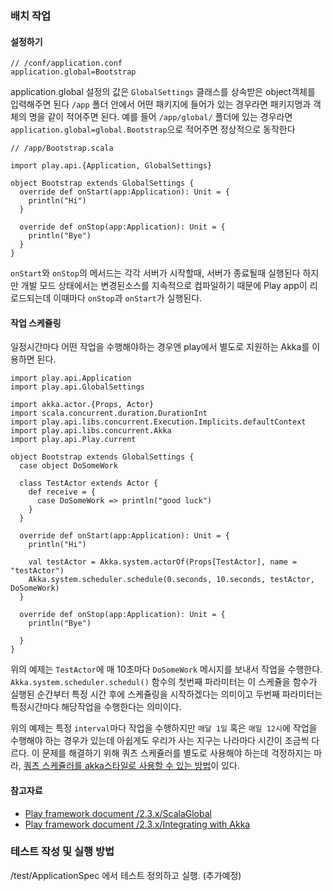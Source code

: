 ### 배치 작업

#### 설정하기

```
// /conf/application.conf
application.global=Bootstrap
```

application.global 설정의 값은 `GlobalSettings` 클래스를 상속받은 object객체를 입력해주면 된다 `/app` 폴더 안에서 어떤 패키지에 들어가 있는 경우라면 패키지명과 객체의 명을 같이 적어주면 된다. 예를 들어 `/app/global/` 폴더에 있는 경우라면 `application.global=global.Bootstrap`으로 적어주면 정상적으로 동작한다


```
// /app/Bootstrap.scala

import play.api.{Application, GlobalSettings}

object Bootstrap extends GlobalSettings {
  override def onStart(app:Application): Unit = {
  	println("Hi")
  }
  
  override def onStop(app:Application): Unit = {
  	println("Bye")
  }
}
```
`onStart`와 `onStop`의 메서드는 각각 서버가 시작할때, 서버가 종료될때  실행된다 하지만 개발 모드 상태에서는 변경된소스를 지속적으로 컴파일하기 때문에 Play app이 리로드되는데 이때마다 `onStop`과 `onStart`가 실행된다.

#### 작업 스케쥴링
일정시간마다 어떤 작업을 수행해야하는 경우엔 play에서 별도로 지원하는 Akka를 이용하면 된다.

```
import play.api.Application
import play.api.GlobalSettings

import akka.actor.{Props, Actor}
import scala.concurrent.duration.DurationInt
import play.api.libs.concurrent.Execution.Implicits.defaultContext
import play.api.libs.concurrent.Akka
import play.api.Play.current

object Bootstrap extends GlobalSettings {
  case object DoSomeWork

  class TestActor extends Actor {
    def receive = {
      case DoSomeWork => println("good luck")
    }
  }

  override def onStart(app:Application): Unit = {
    println("Hi")

    val testActor = Akka.system.actorOf(Props[TestActor], name = "testActor")
    Akka.system.scheduler.schedule(0.seconds, 10.seconds, testActor, DoSomeWork)
  }

  override def onStop(app:Application): Unit = {
    println("Bye")

  }
}
```
위의 예제는 `TestActor`에 매 10초마다 `DoSomeWork` 메시지를 보내서 작업을 수행한다.
`Akka.system.scheduler.schedul()` 함수의 첫번째 파라미터는 이 스케쥴을 함수가 실행된 순간부터 특정 시간 후에 스케쥴링을 시작하겠다는 의미이고 두번째 파라미터는 특정시간마다 해당작업을 수행한다는 의미이다.

위의 예제는 특정 `interval`마다 작업을 수행하지만 `매달 1일` 혹은 `매일 12시`에 작업을 수행해야 하는 경우가 있는데 아쉽게도 우리가 사는 지구는 나라마다 시간이 조금씩 다르다. 이 문제를 해결하기 위해 쿼츠 스케쥴러를 별도로 사용해야 하는데 걱정하지는 마라, [쿼츠 스케쥴러를 akka스타일로 사용할 수 있는 방법](https://github.com/enragedginger/akka-quartz-scheduler)이 있다. 
	
#### 참고자료
* [Play framework document /2.3.x/ScalaGlobal ](https://www.playframework.com/documentation/2.3.x/ScalaGlobal)
* [Play framework document /2.3.x/Integrating with Akka](https://www.playframework.com/documentation/2.3.x/ScalaAkka)

### 테스트 작성 및 실행 방법
/test/ApplicationSpec 에서 테스트 정의하고 실행. (추가예정)
